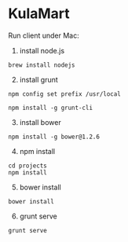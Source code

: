 KulaMart
========

Run client under Mac:

1. install node.js  
  ```
  brew install nodejs
  ```
2. install grunt   
  ```
  npm config set prefix /usr/local

  npm install -g grunt-cli
  ```
3. install bower  
  ```
  npm install -g bower@1.2.6
  ```
4. npm install  
  ```
  cd projects
  npm install
  ```
5. bower install  
  ```
  bower install
  ```
6. grunt serve  
  ```
  grunt serve
  ```
